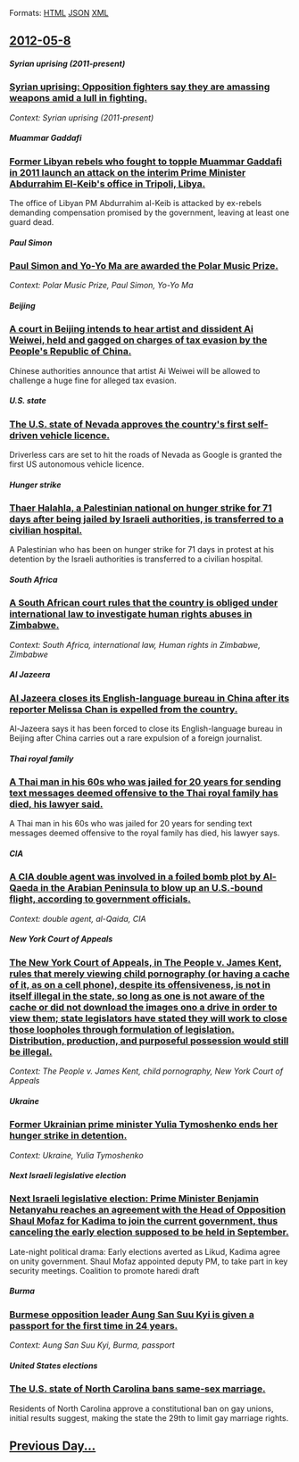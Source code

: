 
Formats: [HTML](2012/05/8/index.html)  [JSON](2012/05/8/index.json)  [XML](2012/05/8/index.xml)  

## [2012-05-8](/news/2012/05/8/index.md)

##### Syrian uprising (2011-present)
### [Syrian uprising: Opposition fighters say they are amassing weapons amid a lull in fighting. ](/news/2012/05/8/syrian-uprising-opposition-fighters-say-they-are-amassing-weapons-amid-a-lull-in-fighting.md)
_Context: Syrian uprising (2011-present)_

##### Muammar Gaddafi
### [Former Libyan rebels who fought to topple Muammar Gaddafi in 2011 launch an attack on the interim Prime Minister Abdurrahim El-Keib's office in Tripoli, Libya. ](/news/2012/05/8/former-libyan-rebels-who-fought-to-topple-muammar-gaddafi-in-2011-launch-an-attack-on-the-interim-prime-minister-abdurrahim-el-keib-s-office.md)
The office of Libyan PM Abdurrahim al-Keib is attacked by ex-rebels demanding compensation promised by the government, leaving at least one guard dead.

##### Paul Simon
### [Paul Simon and Yo-Yo Ma are awarded the Polar Music Prize. ](/news/2012/05/8/paul-simon-and-yo-yo-ma-are-awarded-the-polar-music-prize.md)
_Context: Polar Music Prize, Paul Simon, Yo-Yo Ma_

##### Beijing
### [A court in Beijing intends to hear artist and dissident Ai Weiwei, held and gagged on charges of tax evasion by the People's Republic of China. ](/news/2012/05/8/a-court-in-beijing-intends-to-hear-artist-and-dissident-ai-weiwei-held-and-gagged-on-charges-of-tax-evasion-by-the-people-s-republic-of-chi.md)
Chinese authorities announce that artist Ai Weiwei will be allowed to challenge a huge fine for alleged tax evasion.

##### U.S. state
### [The U.S. state of Nevada approves the country's first self-driven vehicle licence. ](/news/2012/05/8/the-u-s-state-of-nevada-approves-the-country-s-first-self-driven-vehicle-licence.md)
Driverless cars are set to hit the roads of Nevada as Google is granted the first US autonomous vehicle licence.

##### Hunger strike
### [Thaer Halahla, a Palestinian national on hunger strike for 71 days after being jailed by Israeli authorities, is transferred to a civilian hospital. ](/news/2012/05/8/thaer-halahla-a-palestinian-national-on-hunger-strike-for-71-days-after-being-jailed-by-israeli-authorities-is-transferred-to-a-civilian-h.md)
A Palestinian who has been on hunger strike for 71 days in protest at his detention by the Israeli authorities is transferred to a civilian hospital.

##### South Africa
### [A South African court rules that the country is obliged under international law to investigate human rights abuses in Zimbabwe. ](/news/2012/05/8/a-south-african-court-rules-that-the-country-is-obliged-under-international-law-to-investigate-human-rights-abuses-in-zimbabwe.md)
_Context: South Africa, international law, Human rights in Zimbabwe, Zimbabwe_

##### Al Jazeera
### [Al Jazeera closes its English-language bureau in China after its reporter Melissa Chan is expelled from the country. ](/news/2012/05/8/al-jazeera-closes-its-english-language-bureau-in-china-after-its-reporter-melissa-chan-is-expelled-from-the-country.md)
Al-Jazeera says it has been forced to close its English-language bureau in Beijing after China carries out a rare expulsion of a foreign journalist.

##### Thai royal family
### [A Thai man in his 60s who was jailed for 20 years for sending text messages deemed offensive to the Thai royal family has died, his lawyer said. ](/news/2012/05/8/a-thai-man-in-his-60s-who-was-jailed-for-20-years-for-sending-text-messages-deemed-offensive-to-the-thai-royal-family-has-died-his-lawyer-s.md)
A Thai man in his 60s who was jailed for 20 years for sending text messages deemed offensive to the royal family has died, his lawyer says.

##### CIA
### [A CIA double agent was involved in a foiled bomb plot by Al-Qaeda in the Arabian Peninsula to blow up an U.S.-bound flight, according to government officials. ](/news/2012/05/8/a-cia-double-agent-was-involved-in-a-foiled-bomb-plot-by-al-qaeda-in-the-arabian-peninsula-to-blow-up-an-u-s-bound-flight-according-to-gov.md)
_Context: double agent, al-Qaida, CIA_

##### New York Court of Appeals
### [The New York Court of Appeals, in The People v. James Kent, rules that merely viewing child pornography (or having a cache of it, as on a cell phone), despite its offensiveness, is not in itself illegal in the state, so long as one is not aware of the cache or did not download the images ono a drive in order to view them; state legislators have stated they will work to close those loopholes through formulation of legislation. Distribution, production, and purposeful possession would still be illegal.](/news/2012/05/8/the-new-york-court-of-appeals-in-the-people-v-james-kent-rules-that-merely-viewing-child-pornography-or-having-a-cache-of-it-as-on-a-ce.md)
_Context: The People v. James Kent, child pornography, New York Court of Appeals_

##### Ukraine
### [Former Ukrainian prime minister Yulia Tymoshenko ends her hunger strike in detention. ](/news/2012/05/8/former-ukrainian-prime-minister-yulia-tymoshenko-ends-her-hunger-strike-in-detention.md)
_Context: Ukraine, Yulia Tymoshenko_

##### Next Israeli legislative election
### [Next Israeli legislative election: Prime Minister Benjamin Netanyahu reaches an agreement with the Head of Opposition Shaul Mofaz for Kadima to join the current government, thus canceling the early election supposed to be held in September. ](/news/2012/05/8/next-israeli-legislative-election-prime-minister-benjamin-netanyahu-reaches-an-agreement-with-the-head-of-opposition-shaul-mofaz-for-kadima.md)
Late-night political drama: Early elections averted as Likud, Kadima agree on unity government. Shaul Mofaz appointed deputy PM, to take part in key security meetings. Coalition to promote haredi draft

##### Burma
### [Burmese opposition leader Aung San Suu Kyi is given a passport for the first time in 24 years. ](/news/2012/05/8/burmese-opposition-leader-aung-san-suu-kyi-is-given-a-passport-for-the-first-time-in-24-years.md)
_Context: Aung San Suu Kyi, Burma, passport_

##### United States elections
### [The U.S. state of North Carolina bans same-sex marriage. ](/news/2012/05/8/the-u-s-state-of-north-carolina-bans-same-sex-marriage.md)
Residents of North Carolina approve a constitutional ban on gay unions, initial results suggest, making the state the 29th to limit gay marriage rights.

## [Previous Day...](/news/2012/05/7/index.md)

